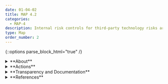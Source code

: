 ```yaml
---
date: 01-04-02
title: MAP 4.2
categories:
  - MAP-4
description: Internal risk controls for third-party technology risks are in place and documented.
type: Map
order_number: 2
---
```

{::options parse_block_html="true" /}


<details>
<summary markdown="span">**About**</summary>
<br>
In the course of their work, AI actors often utilize open-source, or otherwise freely available, third-party technologies – some of which have been reported to have privacy, bias, and security risks. Organizations may consider tightening up internal risk controls for these technology sources.

</details>

<details>
<summary markdown="span">**Actions**</summary>

* Supply resources such as model documentation templates and software safelists to assist in third-party technology inventory and approval activities.
* Review third-party material (including data and models) for risks related to bias, data privacy, and security vulnerabilities.
* Apply controls – such as procurement, security, and data privacy controls – to all acquired third-party technologies.

</details>

<details>
<summary markdown="span">**Transparency and Documentation**</summary>
<br>
**Organizations can document the following:**
- Did you ensure that the AI system can be audited by independent third parties?
- To what extent do these policies foster public trust and confidence in the use of the AI system?
- Did you establish mechanisms that facilitate the AI system’s auditability (e.g. traceability of the development process, the sourcing of training data and the logging of the AI system’s processes, outcomes, positive and negative impact)?

**AI Transparency Resources:**
- GAO-21-519SP: AI Accountability Framework for Federal Agencies & Other Entities
- Intel.gov: AI Ethics Framework for Intelligence Community  - 2020
- WEF Model AI Governance Framework Assessment 2020
- Assessment List for Trustworthy AI (ALTAI) - The High-Level Expert Group on AI - 2019

</details>

<details>
<summary markdown="span">**References**</summary>
<br>
Office of the Comptroller of the Currency. 2021. Comptroller's Handbook: Model Risk Management, Version 1.0, August 2021. Retrieved on July 7, 2022. [URL](https://www.occ.gov/publications-and-resources/publications/comptrollers-handbook/files/model-risk-management/index-model-risk-management.html)

Proposed Interagency Guidance on Third-Party Relationships: Risk Management, 2021. [URL](https://www.occ.gov/news-issuances/news-releases/2021/nr-occ-2021-74a.pdf)

</details>

